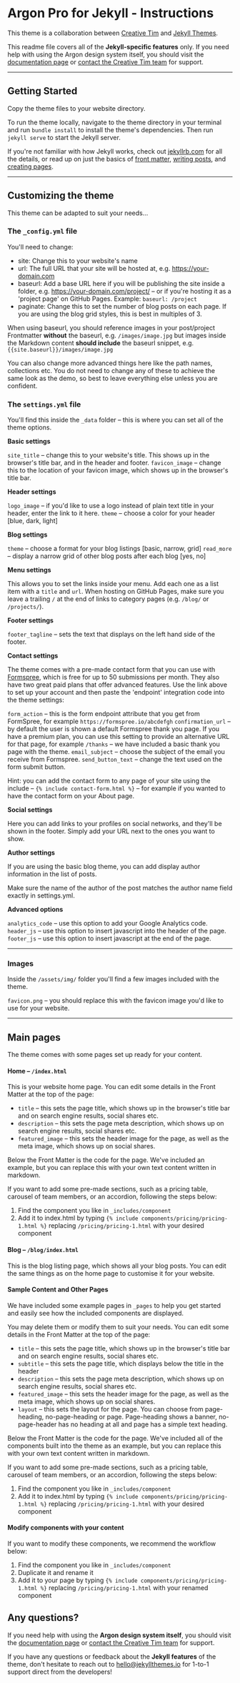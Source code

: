# Argon Pro for Jekyll - Instructions

This theme is a collaboration between [Creative Tim](https://creative-tim.com) and [Jekyll Themes](https://jekyllthemes.io).

This readme file covers all of the **Jekyll-specific features** only. If you need help with using the Argon design system itself, you should visit the [documentation page](https://demos.creative-tim.com/argon-design-system/docs/getting-started/overview.html) or [contact the Creative Tim team](https://www.creative-tim.com/contact-us) for support.

---

## Getting Started

Copy the theme files to your website directory.

To run the theme locally, navigate to the theme directory in your terminal and run `bundle install` to install the theme's dependencies. Then run `jekyll serve` to start the Jekyll server.

If you're not familiar with how Jekyll works, check out [jekyllrb.com](https://jekyllrb.com/) for all the details, or read up on just the basics of [front matter](https://jekyllrb.com/docs/frontmatter/), [writing posts](https://jekyllrb.com/docs/posts/), and [creating pages](https://jekyllrb.com/docs/pages/).

---

## Customizing the theme

This theme can be adapted to suit your needs...

### The `_config.yml` file

You'll need to change:

- site: Change this to your website's name
- url: The full URL that your site will be hosted at, e.g. https://your-domain.com
- baseurl: Add a base URL here if you will be publishing the site inside a folder, e.g. https://your-domain.com/project/ – or if you're hosting it as a 'project page' on GitHub Pages. Example: `baseurl: /project`
- paginate: Change this to set the number of blog posts on each page. If you are using the blog grid styles, this is best in multiples of 3.

When using baseurl, you should reference images in your post/project Frontmatter **without** the baseurl, e.g. `/images/image.jpg` but images inside the Markdown content **should include** the baseurl snippet, e.g. `{{site.baseurl}}/images/image.jpg`

You can also change more advanced things here like the path names, collections etc. You do not need to change any of these to achieve the same look as the demo, so best to leave everything else unless you are confident.

### The `settings.yml` file

You'll find this inside the `_data` folder – this is where you can set all of the theme options.

**Basic settings**

`site_title` – change this to your website's title. This shows up in the browser's title bar, and in the header and footer.
`favicon_image` – change this to the location of your favicon image, which shows up in the browser's title bar.

**Header settings**

`logo_image` – if you'd like to use a logo instead of plain text title in your header, enter the link to it here.
`theme` – choose a color for your header [blue, dark, light]

**Blog settings**

`theme` – choose a format for your blog listings [basic, narrow, grid]
`read_more` – display a narrow grid of other blog posts after each blog [yes, no]

**Menu settings**

This allows you to set the links inside your menu. Add each one as a list item with a `title` and `url`. When hosting on GitHub Pages, make sure you leave a trailing `/` at the end of links to category pages (e.g. `/blog/` or `/projects/`).

**Footer settings**

`footer_tagline` – sets the text that displays on the left hand side of the footer.

**Contact settings**

The theme comes with a pre-made contact form that you can use with [Formspree](https://formspree.io/create/jekyllthemes), which is free for up to 50 submissions per month. They also have two great paid plans that offer advanced features. Use the link above to set up your account and then paste the 'endpoint' integration code into the theme settings:

`form_action` – this is the form endpoint attribute that you get from FormSpree, for example `https://formspree.io/abcdefgh`
`confirmation_url` – by default the user is shown a default Formspree thank you page. If you have a premium plan, you can use this setting to provide an alternative URL for that page, for example `/thanks` – we have included a basic thank you page with the theme.
`email_subject` – choose the subject of the email you receive from Formspree.
`send_button_text` – change the text used on the form submit button.

Hint: you can add the contact form to any page of your site using the include – `{% include contact-form.html %}` – for example if you wanted to have the contact form on your About page.

**Social settings**

Here you can add links to your profiles on social networks, and they'll be shown in the footer. Simply add your URL next to the ones you want to show.

**Author settings**

If you are using the basic blog theme, you can add display author information in the list of posts.

Make sure the name of the author of the post matches the author name field exactly in settings.yml.

**Advanced options**

`analytics_code` – use this option to add your Google Analytics code.
`header_js` – use this option to insert javascript into the header of the page.
`footer_js` – use this option to insert javascript at the end of the page.

---

### Images

Inside the `/assets/img/` folder you'll find a few images included with the theme.

`favicon.png` – you should replace this with the favicon image you'd like to use for your website.

---

## Main pages

The theme comes with some pages set up ready for your content.

#### Home – `/index.html`

This is your website home page. You can edit some details in the Front Matter at the top of the page:

- `title` – this sets the page title, which shows up in the browser's title bar and on search engine results, social shares etc.
- `description` – this sets the page meta description, which shows up on search engine results, social shares etc.
- `featured_image` – this sets the header image for the page, as well as the meta image, which shows up on social shares.

Below the Front Matter is the code for the page. We've included an example, but you can replace this with your own text content written in markdown.

If you want to add some pre-made sections, such as a pricing table, carousel of team members, or an accordion, following the steps below:

1. Find the component you like in `_includes/component`
2. Add it to index.html by typing `{% include components/pricing/pricing-1.html %}` replacing `/pricing/pricing-1.html` with your desired component

#### Blog – `/blog/index.html`

This is the blog listing page, which shows all your blog posts. You can edit the same things as on the home page to customise it for your website.

#### Sample Content and Other Pages

We have included some example pages in `_pages` to help you get started and easily see how the included components are displayed.  

You may delete them or modify them to suit your needs.  You can edit some details in the Front Matter at the top of the page:

- `title` – this sets the page title, which shows up in the browser's title bar and on search engine results, social shares etc.
- `subtitle` – this sets the page title, which displays below the title in the header
- `description` – this sets the page meta description, which shows up on search engine results, social shares etc.
- `featured_image` – this sets the header image for the page, as well as the meta image, which shows up on social shares.
- `layout` – this sets the layout for the page. You can choose from page-heading, no-page-heading or page. Page-heading shows a banner, no-page-header has no heading at all and page has a simple text heading.

Below the Front Matter is the code for the page. We've included all of the components built into the theme as an example, but you can replace this with your own text content written in markdown.

If you want to add some pre-made sections, such as a pricing table, carousel of team members, or an accordion, following the steps below:

1. Find the component you like in `_includes/component`
2. Add it to index.html by typing `{% include components/pricing/pricing-1.html %}` replacing `/pricing/pricing-1.html` with your desired component

#### Modify components with your content

If you want to modify these components, we recommend the workflow below:

1. Find the component you like in `_includes/component`
2. Duplicate it and rename it
3. Add it to your page by typing `{% include components/pricing/pricing-1.html %}` replacing `/pricing/pricing-1.html` with your renamed component


## Any questions?

If you need help with using the **Argon design system itself**, you should visit the [documentation page](https://demos.creative-tim.com/argon-design-system/docs/getting-started/overview.html) or [contact the Creative Tim team](https://www.creative-tim.com/contact-us) for support.

If you have any questions or feedback about the **Jekyll features** of the theme, don't hesitate to reach out to hello@jekyllthemes.io for 1-to-1 support direct from the developers!


